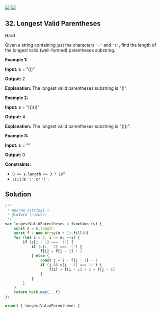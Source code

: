 [![](https://img.shields.io/github/stars/javadev/LeetCode-in-All?label=Stars&style=flat-square)](https://github.com/javadev/LeetCode-in-All)
[![](https://img.shields.io/github/forks/javadev/LeetCode-in-All?label=Fork%20me%20on%20GitHub%20&style=flat-square)](https://github.com/javadev/LeetCode-in-All/fork)

## 32\. Longest Valid Parentheses

Hard

Given a string containing just the characters `'('` and `')'`, find the length of the longest valid (well-formed) parentheses substring.

**Example 1:**

**Input:** s = "(()"

**Output:** 2

**Explanation:** The longest valid parentheses substring is "()".

**Example 2:**

**Input:** s = ")()())"

**Output:** 4

**Explanation:** The longest valid parentheses substring is "()()".

**Example 3:**

**Input:** s = ""

**Output:** 0

**Constraints:**

*   <code>0 <= s.length <= 3 * 10<sup>4</sup></code>
*   `s[i]` is `'('`, or `')'`.

## Solution

```javascript
/**
 * @param {string} s
 * @return {number}
 */
var longestValidParentheses = function (s) {
    const n = s.length
    const f = new Array(n + 1).fill(0)
    for (let i = 2; i <= n; ++i) {
        if (s[i - 1] === ')') {
            if (s[i - 2] === '(') {
                f[i] = f[i - 2] + 2
            } else {
                const j = i - f[i - 1] - 1
                if (j && s[j - 1] === '(') {
                    f[i] = f[i - 1] + 2 + f[j - 1]
                }
            }
        }
    }
    return Math.max(...f)
};

export { longestValidParentheses }
```